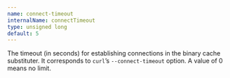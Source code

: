```yaml
---
name: connect-timeout
internalName: connectTimeout
type: unsigned long
default: 5
---
```

The timeout (in seconds) for establishing connections in the
binary cache substituter. It corresponds to `curl`’s
`--connect-timeout` option. A value of 0 means no limit.

